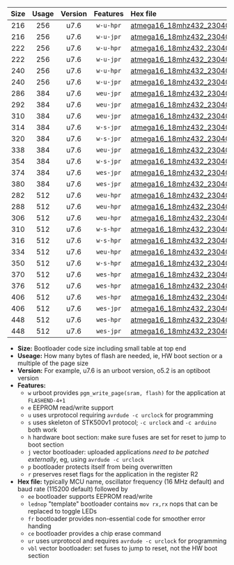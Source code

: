 |Size|Usage|Version|Features|Hex file|
|:-:|:-:|:-:|:-:|:--|
|216|256|u7.6|`w-u-hpr`|[atmega16_18mhz432_230400bps_ur.hex](https://raw.githubusercontent.com/stefanrueger/urboot/main//atmega16_18mhz432_230400bps_ur.hex)|
|216|256|u7.6|`w-u-jpr`|[atmega16_18mhz432_230400bps_ur_vbl.hex](https://raw.githubusercontent.com/stefanrueger/urboot/main//atmega16_18mhz432_230400bps_ur_vbl.hex)|
|222|256|u7.6|`w-u-hpr`|[atmega16_18mhz432_230400bps_lednop_ur.hex](https://raw.githubusercontent.com/stefanrueger/urboot/main//atmega16_18mhz432_230400bps_lednop_ur.hex)|
|222|256|u7.6|`w-u-jpr`|[atmega16_18mhz432_230400bps_lednop_ur_vbl.hex](https://raw.githubusercontent.com/stefanrueger/urboot/main//atmega16_18mhz432_230400bps_lednop_ur_vbl.hex)|
|240|256|u7.6|`w-u-hpr`|[atmega16_18mhz432_230400bps_lednop_fr_ur.hex](https://raw.githubusercontent.com/stefanrueger/urboot/main//atmega16_18mhz432_230400bps_lednop_fr_ur.hex)|
|240|256|u7.6|`w-u-jpr`|[atmega16_18mhz432_230400bps_lednop_fr_ur_vbl.hex](https://raw.githubusercontent.com/stefanrueger/urboot/main//atmega16_18mhz432_230400bps_lednop_fr_ur_vbl.hex)|
|286|384|u7.6|`weu-jpr`|[atmega16_18mhz432_230400bps_ee_ur_vbl.hex](https://raw.githubusercontent.com/stefanrueger/urboot/main//atmega16_18mhz432_230400bps_ee_ur_vbl.hex)|
|292|384|u7.6|`weu-jpr`|[atmega16_18mhz432_230400bps_ee_lednop_ur_vbl.hex](https://raw.githubusercontent.com/stefanrueger/urboot/main//atmega16_18mhz432_230400bps_ee_lednop_ur_vbl.hex)|
|310|384|u7.6|`weu-jpr`|[atmega16_18mhz432_230400bps_ee_lednop_fr_ur_vbl.hex](https://raw.githubusercontent.com/stefanrueger/urboot/main//atmega16_18mhz432_230400bps_ee_lednop_fr_ur_vbl.hex)|
|314|384|u7.6|`w-s-jpr`|[atmega16_18mhz432_230400bps_vbl.hex](https://raw.githubusercontent.com/stefanrueger/urboot/main//atmega16_18mhz432_230400bps_vbl.hex)|
|320|384|u7.6|`w-s-jpr`|[atmega16_18mhz432_230400bps_lednop_vbl.hex](https://raw.githubusercontent.com/stefanrueger/urboot/main//atmega16_18mhz432_230400bps_lednop_vbl.hex)|
|338|384|u7.6|`weu-jpr`|[atmega16_18mhz432_230400bps_ee_lednop_fr_ce_ur_vbl.hex](https://raw.githubusercontent.com/stefanrueger/urboot/main//atmega16_18mhz432_230400bps_ee_lednop_fr_ce_ur_vbl.hex)|
|354|384|u7.6|`w-s-jpr`|[atmega16_18mhz432_230400bps_lednop_fr_vbl.hex](https://raw.githubusercontent.com/stefanrueger/urboot/main//atmega16_18mhz432_230400bps_lednop_fr_vbl.hex)|
|374|384|u7.6|`wes-jpr`|[atmega16_18mhz432_230400bps_ee_vbl.hex](https://raw.githubusercontent.com/stefanrueger/urboot/main//atmega16_18mhz432_230400bps_ee_vbl.hex)|
|380|384|u7.6|`wes-jpr`|[atmega16_18mhz432_230400bps_ee_lednop_vbl.hex](https://raw.githubusercontent.com/stefanrueger/urboot/main//atmega16_18mhz432_230400bps_ee_lednop_vbl.hex)|
|282|512|u7.6|`weu-hpr`|[atmega16_18mhz432_230400bps_ee_ur.hex](https://raw.githubusercontent.com/stefanrueger/urboot/main//atmega16_18mhz432_230400bps_ee_ur.hex)|
|288|512|u7.6|`weu-hpr`|[atmega16_18mhz432_230400bps_ee_lednop_ur.hex](https://raw.githubusercontent.com/stefanrueger/urboot/main//atmega16_18mhz432_230400bps_ee_lednop_ur.hex)|
|306|512|u7.6|`weu-hpr`|[atmega16_18mhz432_230400bps_ee_lednop_fr_ur.hex](https://raw.githubusercontent.com/stefanrueger/urboot/main//atmega16_18mhz432_230400bps_ee_lednop_fr_ur.hex)|
|310|512|u7.6|`w-s-hpr`|[atmega16_18mhz432_230400bps.hex](https://raw.githubusercontent.com/stefanrueger/urboot/main//atmega16_18mhz432_230400bps.hex)|
|316|512|u7.6|`w-s-hpr`|[atmega16_18mhz432_230400bps_lednop.hex](https://raw.githubusercontent.com/stefanrueger/urboot/main//atmega16_18mhz432_230400bps_lednop.hex)|
|334|512|u7.6|`weu-hpr`|[atmega16_18mhz432_230400bps_ee_lednop_fr_ce_ur.hex](https://raw.githubusercontent.com/stefanrueger/urboot/main//atmega16_18mhz432_230400bps_ee_lednop_fr_ce_ur.hex)|
|350|512|u7.6|`w-s-hpr`|[atmega16_18mhz432_230400bps_lednop_fr.hex](https://raw.githubusercontent.com/stefanrueger/urboot/main//atmega16_18mhz432_230400bps_lednop_fr.hex)|
|370|512|u7.6|`wes-hpr`|[atmega16_18mhz432_230400bps_ee.hex](https://raw.githubusercontent.com/stefanrueger/urboot/main//atmega16_18mhz432_230400bps_ee.hex)|
|376|512|u7.6|`wes-hpr`|[atmega16_18mhz432_230400bps_ee_lednop.hex](https://raw.githubusercontent.com/stefanrueger/urboot/main//atmega16_18mhz432_230400bps_ee_lednop.hex)|
|406|512|u7.6|`wes-hpr`|[atmega16_18mhz432_230400bps_ee_lednop_fr.hex](https://raw.githubusercontent.com/stefanrueger/urboot/main//atmega16_18mhz432_230400bps_ee_lednop_fr.hex)|
|406|512|u7.6|`wes-jpr`|[atmega16_18mhz432_230400bps_ee_lednop_fr_vbl.hex](https://raw.githubusercontent.com/stefanrueger/urboot/main//atmega16_18mhz432_230400bps_ee_lednop_fr_vbl.hex)|
|448|512|u7.6|`wes-hpr`|[atmega16_18mhz432_230400bps_ee_lednop_fr_ce.hex](https://raw.githubusercontent.com/stefanrueger/urboot/main//atmega16_18mhz432_230400bps_ee_lednop_fr_ce.hex)|
|448|512|u7.6|`wes-jpr`|[atmega16_18mhz432_230400bps_ee_lednop_fr_ce_vbl.hex](https://raw.githubusercontent.com/stefanrueger/urboot/main//atmega16_18mhz432_230400bps_ee_lednop_fr_ce_vbl.hex)|

- **Size:** Bootloader code size including small table at top end
- **Useage:** How many bytes of flash are needed, ie, HW boot section or a multiple of the page size
- **Version:** For example, u7.6 is an urboot version, o5.2 is an optiboot version
- **Features:**
  + `w` urboot provides `pgm_write_page(sram, flash)` for the application at `FLASHEND-4+1`
  + `e` EEPROM read/write support
  + `u` uses urprotocol requiring `avrdude -c urclock` for programming
  + `s` uses skeleton of STK500v1 protocol; `-c urclock` and `-c arduino` both work
  + `h` hardware boot section: make sure fuses are set for reset to jump to boot section
  + `j` vector bootloader: uploaded applications *need to be patched externally*, eg, using `avrdude -c urclock`
  + `p` bootloader protects itself from being overwritten
  + `r` preserves reset flags for the application in the register R2
- **Hex file:** typically MCU name, oscillator frequency (16 MHz default) and baud rate (115200 default) followed by
  + `ee` bootloader supports EEPROM read/write
  + `lednop` "template" bootloader contains `mov rx,rx` nops that can be replaced to toggle LEDs
  + `fr` bootloader provides non-essential code for smoother error handing
  + `ce` bootloader provides a chip erase command
  + `ur` uses urprotocol and requires `avrdude -c urclock` for programming
  + `vbl` vector bootloader: set fuses to jump to reset, not the HW boot section

